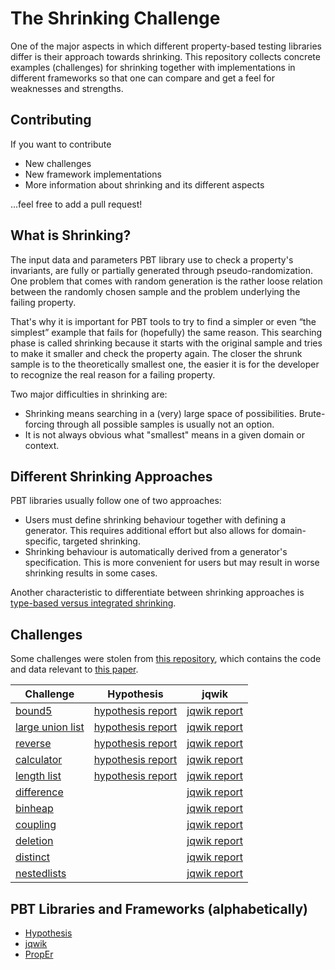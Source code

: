 # The Shrinking Challenge

One of the major aspects in which different property-based testing libraries differ
is their approach towards shrinking. This repository collects
concrete examples (challenges) for shrinking together with implementations
in different frameworks so that one can compare and get a feel for
weaknesses and strengths.

## Contributing

If you want to contribute
- New challenges
- New framework implementations
- More information about shrinking and its different aspects

...feel free to add a pull request!


## What is Shrinking?

The input data and parameters PBT library use to check a property's invariants, 
are fully or partially generated through pseudo-randomization. 
One problem that comes with random generation is the rather loose relation 
between the randomly chosen sample and the problem underlying the failing property.

That's why it is important for PBT tools to try to find a simpler or even 
“the simplest” example that fails for (hopefully) the same reason. 
This searching phase is called shrinking because it starts with the original sample 
and tries to make it smaller and check the property again. The closer the shrunk
sample is to the theoretically smallest one, the easier it is for the developer
to recognize the real reason for a failing property.

Two major difficulties in shrinking are:
- Shrinking means searching in a (very) large space of possibilities. 
  Brute-forcing through all possible samples is usually not an option.
- It is not always obvious what "smallest" means in a given domain or context.

## Different Shrinking Approaches

PBT libraries usually follow one of two approaches:
- Users must define shrinking behaviour together with defining a generator.
  This requires additional effort but also allows for domain-specific, targeted shrinking.
- Shrinking behaviour is automatically derived from a generator's specification.
  This is more convenient for users but may result in worse shrinking results in some cases. 

Another characteristic to differentiate between shrinking approaches is  
[type-based versus integrated shrinking](https://hypothesis.works/articles/integrated-shrinking/).

## Challenges

Some challenges were stolen from 
[this repository](https://github.com/mc-imperial/hypothesis-ecoop-2020-artifact/tree/master/smartcheck-benchmarks),
which contains the code and data relevant to 
[this paper](https://drmaciver.github.io/papers/reduction-via-generation-preview.pdf).

|Challenge|Hypothesis|jqwik|
|---------|----------|-----|
|[bound5](/challenges/bound5.md)                    |[hypothesis report](/pbt-libraries/hypothesis/challenges/bound5.md)|[jqwik report](/pbt-libraries/jqwik/reports/bound5.md)|
|[large union list](/challenges/large_union_list.md)|[hypothesis report](/pbt-libraries/hypothesis/challenges/large_union_list.md)|[jqwik report](/pbt-libraries/jqwik/reports/large_union_list.md)|
|[reverse](/challenges/reverse.md)        |[hypothesis report](/pbt-libraries/hypothesis/challenges/reverse.md)|[jqwik report](/pbt-libraries/jqwik/reports/reverse.md)|
|[calculator](/challenges/calculator.md)  |[hypothesis report](/pbt-libraries/hypothesis/challenges/calculator.md)|[jqwik report](/pbt-libraries/jqwik/reports/calculator.md)|
|[length list](/challenges/lengthlist.md) |[hypothesis report](/pbt-libraries/hypothesis/challenges/lengthlist.md)|[jqwik report](/pbt-libraries/jqwik/reports/lengthlist.md)|
|[difference](/challenges/difference.md)  | |[jqwik report](/pbt-libraries/jqwik/reports/difference.md)|
|[binheap](/challenges/binheap.md)        | |[jqwik report](/pbt-libraries/jqwik/reports/binheap.md)|
|[coupling](/challenges/coupling.md)      | |[jqwik report](/pbt-libraries/jqwik/reports/coupling.md)|
|[deletion](/challenges/deletion.md)      | |[jqwik report](/pbt-libraries/jqwik/reports/deletion.md)|
|[distinct](/challenges/distinct.md)      | |[jqwik report](/pbt-libraries/jqwik/reports/distinct.md)|
|[nestedlists](/challenges/nestedlists.md)| |[jqwik report](/pbt-libraries/jqwik/reports/nestedlists.md)|

## PBT Libraries and Frameworks (alphabetically)

- [Hypothesis](/pbt-libraries/hypothesis/README.md)
- [jqwik](/pbt-libraries/jqwik/README.md)
- [PropEr](/pbt-libraries/proper/README.md)
